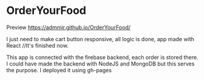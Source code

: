 # OrderYourFood

Preview https://admmir.github.io/OrderYourFood/


I just need to make cart button responsive, all logic is done, app made with React
//It's finished now.

This app is connected with the firebase backend, each order is stored there. I could have made the backend with NodeJS and MongoDB but this serves the purpose.
I deployed it using gh-pages
